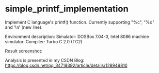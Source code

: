 # simple_printf_implementation
Implement C language's printf() function. Currently supporting "%c", "%d" and '\n' (new line).

Environment description:
Simulator: DOSBox 7.04-3, Intel 8086 machine simulator.
Compiler: Turbo C 2.0 (TC2)

Result screenshot:


Analysis is presented in my CSDN Blog: https://blog.csdn.net/qq_34719392/article/details/128949810

